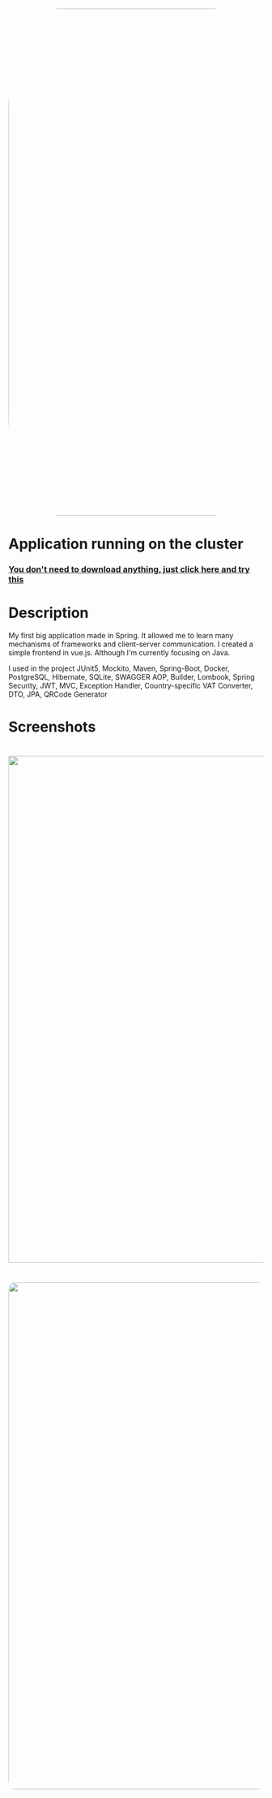<h1 align="center">
  <img src="https://drive.google.com/uc?id=14qUlQWP3pebMTu1LYt9uIabVJ7ZyhQr1&export=download" style="border-radius:20%" width="1000"/>
  <br>
</h1>
  

<h1>
Application running on the cluster
</h1>

<p align="center"><h3><a href="https://amazing-games-master.k8s.icydusk.io/swagger-ui/index.html#/">You don't need to download anything, just click here and try this</a></h3></p>


<h1>
Description
</h1>

My first big application made in Spring. It allowed me to learn many mechanisms of frameworks and client-server communication. I created a simple frontend in vue.js. Although I'm currently focusing on Java. 

I used in the project
JUnit5, Mockito, Maven, Spring-Boot, Docker, PostgreSQL, Hibernate, SQLite, SWAGGER
AOP, Builder, Lombook, Spring Security, JWT, MVC, Exception Handler, Country-specific VAT Converter, DTO, JPA, QRCode Generator

<h1>
Screenshots
</h1>

<h1 align="center">
  <img src="https://drive.google.com/uc?id=1mylwwnkCiOfT4g31j-bjKNbh6cYqN3YF&export=download" width="1000"/>
  <br>
</h1>

<h1 align="center">
  <img src="https://drive.google.com/uc?id=1US1pUzo-7Zdjg4JfezpSDTmQx1iV6Ke8&export=download" style="border-radius:2%" width="1000"/>
  <br>
</h1>
